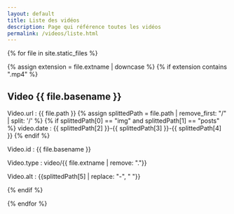 ```yaml
---
layout: default
title: Liste des vidéos
description: Page qui référence toutes les vidéos 
permalink: /videos/liste.html
---
```


{% for file in site.static_files %}

{% assign extension = file.extname | downcase %}
{% if extension contains ".mp4" %}
    
## Video {{ file.basename }}

Video.url : {{ file.path }}
{% assign splittedPath = file.path | remove_first: "/" | split: '/' %}
{% if splittedPath[0] == "img" and splittedPath[1] == "posts" %}
video.date : {{ splittedPath[2] }}-{{ splittedPath[3] }}-{{ splittedPath[4] }}
{% endif %}

Video.id : {{ file.basename }}

Video.type : video/{{ file.extname | remove: "."}}

Video.alt : {{splittedPath[5] | replace: "-", " "}}
  
{% endif %}

{% endfor %}
